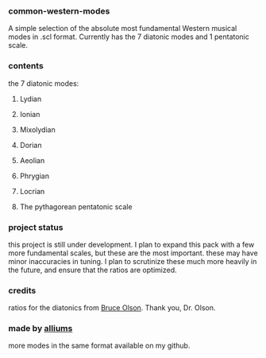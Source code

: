 ### common-western-modes
A simple selection of the absolute most fundamental Western musical modes in .scl format.
Currently has the 7 diatonic modes and 1 pentatonic scale.

### contents
the 7 diatonic modes:
1. Lydian
2. Ionian
3. Mixolydian
4. Dorian
5. Aeolian
6. Phrygian
7. Locrian

8. The pythagorean pentatonic scale

### project status
this project is still under development. I plan to expand this pack with a few more fundamental scales, but these are the most important.
these may have minor inaccuracies in tuning. I plan to scrutinize these much more heavily in the future, and ensure that the ratios are optimized.

### credits
ratios for the diatonics from [Bruce Olson](https://www.csufresno.edu/folklore/Olson/JUSTINT.HTM). Thank you, Dr. Olson.

### made by [alliums](https://github.com/alliums)
more modes in the same format available on my github.
